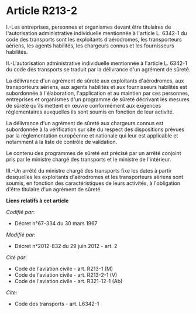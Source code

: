 # Article R213-2

I.-Les entreprises, personnes et organismes devant être titulaires de l'autorisation administrative individuelle mentionnée à
l'article L. 6342-1 du code des transports sont les exploitants d'aérodromes, les transporteurs aériens, les agents
habilités, les chargeurs connus et les fournisseurs habilités. 

II.-L'autorisation administrative individuelle mentionnée à l'article L. 6342-1 du code des transports se traduit par la
délivrance d'un agrément de sûreté. 

La délivrance d'un agrément de sûreté aux exploitants d'aérodromes, aux transporteurs aériens, aux agents habilités et aux
fournisseurs habilités est subordonnée à l'élaboration, l'application et au maintien par ces personnes, entreprises et
organismes d'un programme de sûreté décrivant les mesures de sûreté qu'ils mettent en œuvre conformément aux exigences
réglementaires auxquelles ils sont soumis en fonction de leur activité. 

La délivrance d'un agrément de sûreté aux chargeurs connus est subordonnée à la vérification sur site du respect des
dispositions prévues par la réglementation européenne et nationale qui leur est applicable et notamment à la liste de
contrôle de validation. 

Le contenu des programmes de sûreté est précisé par un arrêté conjoint pris par le ministre chargé des transports et le
ministre de l'intérieur. 

III.-Un arrêté du ministre chargé des transports fixe les dates à partir desquelles les exploitants d'aérodromes et les
transporteurs aériens sont soumis, en fonction des caractéristiques de leurs activités, à l'obligation d'être titulaire d'un
agrément de sûreté.

**Liens relatifs à cet article**

_Codifié par_:

  - Décret n°67-334 du 30 mars 1967

_Modifié par_:

  - Décret n°2012-832 du 29 juin 2012 - art. 2

_Cité par_:

  - Code de l'aviation civile - art. R213-1 (M)
  - Code de l'aviation civile - art. R213-2-1 (V)
  - Code de l'aviation civile - art. R321-12-1 (Ab)

_Cite_:

  - Code des transports - art. L6342-1
